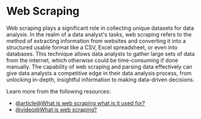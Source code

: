 # Web Scraping

Web scraping plays a significant role in collecting unique datasets for data analysis. In the realm of a data analyst's tasks, web scraping refers to the method of extracting information from websites and converting it into a structured usable format like a CSV, Excel spreadsheet, or even into databases. This technique allows data analysts to gather large sets of data from the internet, which otherwise could be time-consuming if done manually. The capability of web scraping and parsing data effectively can give data analysts a competitive edge in their data analysis process, from unlocking in-depth, insightful information to making data-driven decisions.

Learn more from the following resources:

- [@article@What is web scraping what is it used for?](https://www.parsehub.com/blog/what-is-web-scraping/)
- [@video@What is web scraping?](https://www.youtube.com/watch?v=dlj_QL-ENJM)